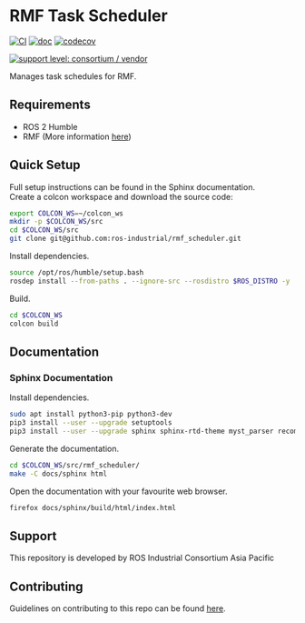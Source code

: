 # RMF Task Scheduler

[![CI](https://github.com/ros-industrial/rmf_scheduler/actions/workflows/build.yml/badge.svg?branch=main)](https://github.com/ros-industrial/rmf_scheduler/actions/workflows/build.yml)
[![doc](https://app.readthedocs.org/projects/rmf-scheduler/badge/?version=latest)](https://app.readthedocs.org/projects/rmf-scheduler/)
[![codecov](https://codecov.io/gh/ros-industrial/rmf_scheduler/branch/main/graph/badge.svg?token=pKmw3Ifwft)](https://codecov.io/gh/ros-industrial/rmf_scheduler)

[![support level: consortium / vendor](https://img.shields.io/badge/support%20level-consortium-brightgreen.svg)](http://rosindustrial.org/news/2016/10/7/better-supporting-a-growing-ros-industrial-software-platform)


Manages task schedules for RMF.

## Requirements

* ROS 2 Humble
* RMF (More information [here](https://github.com/open-rmf/rmf))

## Quick Setup

Full setup instructions can be found in the Sphinx documentation.  
Create a colcon workspace and download the source code:

```bash
export COLCON_WS=~/colcon_ws
mkdir -p $COLCON_WS/src
cd $COLCON_WS/src
git clone git@github.com:ros-industrial/rmf_scheduler.git
```

Install dependencies.
```bash
source /opt/ros/humble/setup.bash
rosdep install --from-paths . --ignore-src --rosdistro $ROS_DISTRO -y
```

Build.
```bash
cd $COLCON_WS
colcon build
```

## Documentation

### Sphinx Documentation

Install dependencies.

```bash
sudo apt install python3-pip python3-dev
pip3 install --user --upgrade setuptools
pip3 install --user --upgrade sphinx sphinx-rtd-theme myst_parser recommonmark sphinxcontrib-jquery
```

Generate the documentation.

```bash
cd $COLCON_WS/src/rmf_scheduler/
make -C docs/sphinx html
```

Open the documentation with your favourite web browser.

```bash
firefox docs/sphinx/build/html/index.html
```

## Support

This repository is developed by ROS Industrial Consortium Asia Pacific

## Contributing
Guidelines on contributing to this repo can be found [here](CONTRIBUTING.md).
